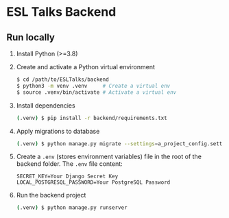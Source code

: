 # ESL Talks Backend

## Run locally

1. Install Python (>=3.8)

2. Create and activate a Python virtual environment
   ```bash
   $ cd /path/to/ESLTalks/backend
   $ python3 -m venv .venv     # Create a virtual env
   $ source .venv/bin/activate # Activate a virtual env
   ```
   
3. Install dependencies
   ```bash
   (.venv) $ pip install -r backend/requirements.txt
   ```

4. Apply migrations to database
   ```bash
   (.venv) $ python manage.py migrate --settings=a_project_config.settings.local
   ```

5. Create a `.env` (stores environment variables) file in the root of the backend folder.
   The `.env` file content:
   ```
   SECRET_KEY=Your Django Secret Key
   LOCAL_POSTGRESQL_PASSWORD=Your PostgreSQL Password
   ```

6. Run the backend project
   ```bash
   (.venv) $ python manage.py runserver
   ```
